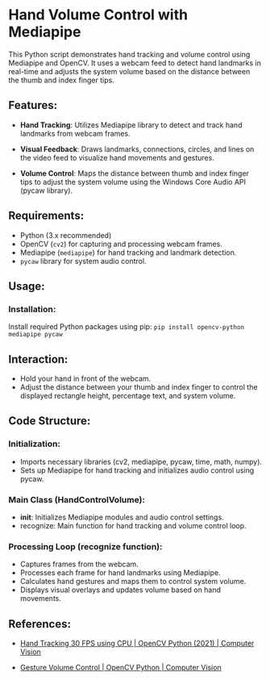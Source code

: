 # Hand Volume Control with Mediapipe

This Python script demonstrates hand tracking and volume control using Mediapipe and OpenCV. It uses a webcam feed to detect hand landmarks in real-time and adjusts the system volume based on the distance between the thumb and index finger tips.

## Features:
- **Hand Tracking**: Utilizes Mediapipe library to detect and track hand landmarks from webcam frames.
  
- **Visual Feedback**: Draws landmarks, connections, circles, and lines on the video feed to visualize hand movements and gestures.
  
- **Volume Control**: Maps the distance between thumb and index finger tips to adjust the system volume using the Windows Core Audio API (pycaw library).

## Requirements:
- Python (3.x recommended)
- OpenCV (`cv2`) for capturing and processing webcam frames.
- Mediapipe (`mediapipe`) for hand tracking and landmark detection.
- `pycaw` library for system audio control.

## Usage:
### Installation:
Install required Python packages using pip:
  `pip install opencv-python mediapipe pycaw`

## Interaction:

- Hold your hand in front of the webcam.
- Adjust the distance between your thumb and index finger to control the displayed rectangle height, percentage text, and system volume.
## Code Structure:
### Initialization:
- Imports necessary libraries (cv2, mediapipe, pycaw, time, math, numpy).
- Sets up Mediapipe for hand tracking and initializes audio control using pycaw.
### Main Class (HandControlVolume):
- __init__: Initializes Mediapipe modules and audio control settings.
- recognize: Main function for hand tracking and volume control loop.
### Processing Loop (recognize function):
- Captures frames from the webcam.
- Processes each frame for hand landmarks using Mediapipe.
- Calculates hand gestures and maps them to control system volume.
- Displays visual overlays and updates volume based on hand movements.
## References:
- [Hand Tracking 30 FPS using CPU | OpenCV Python (2021) | Computer Vision](https://youtu.be/NZde8Xt78Iw?si=HkRO2jhmPc-12KkJ)

- [Gesture Volume Control | OpenCV Python | Computer Vision](https://youtu.be/9iEPzbG-xLE?si=hWVbv4rJwhphfQ_z)
